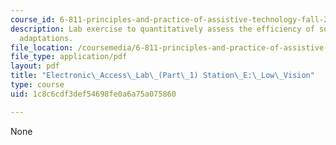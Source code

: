 ```yaml
---
course_id: 6-811-principles-and-practice-of-assistive-technology-fall-2014
description: Lab exercise to quantitatively assess the efficiency of some common low-vision
  adaptations.
file_location: /coursemedia/6-811-principles-and-practice-of-assistive-technology-fall-2014/1c8c6cdf3def54698fe0a6a75a075860_MIT6_811F14_LowVision.pdf
file_type: application/pdf
layout: pdf
title: "Electronic\_Access\_Lab\_(Part\_1) Station\_E:\_Low\_Vision"
type: course
uid: 1c8c6cdf3def54698fe0a6a75a075860

---
```

None